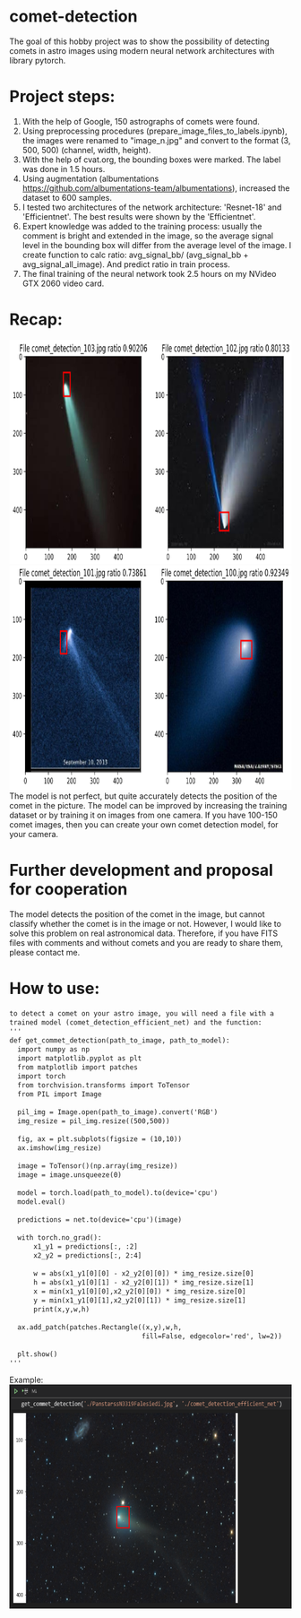 # comet-detection
The goal of this hobby project was to show the possibility of detecting comets in astro images using modern neural network architectures with library pytorch.

# Project steps:
1. With the help of Google, 150 astrographs of comets were found.
2. Using preprocessing procedures (prepare_image_files_to_labels.ipynb), the images were renamed to "image_n.jpg" and convert to the format (3, 500, 500) (channel, width, height).
3. With the help of cvat.org, the bounding boxes were marked. The label was done in 1.5 hours.
4. Using augmentation (albumentations https://github.com/albumentations-team/albumentations), increased the dataset to 600 samples.
4. I tested two architectures of the network architecture: 'Resnet-18' and 'Efficientnet'. The best results were shown by the 'Efficientnet'.
5. Expert knowledge was added to the training process: usually the comment is bright and extended in the image, 
so the average signal level in the bounding box will differ from the average level of the image. 
I create function to calc ratio: avg_signal_bb/ (avg_signal_bb + avg_signal_all_image). And predict ratio in train process.
6. The final training of the neural network took 2.5 hours on my NVideo GTX 2060 video card.

# Recap:
<img src="./image_results/results_1.png" height="400">
<img src="./image_results/results_2.png" height="400">
  The model is not perfect, but quite accurately detects the position of the comet in the picture. The model can be improved by increasing the training dataset or by training it on images from one camera. If you have 100-150 comet images, then you can create your own comet detection model, for your camera.

# Further development and proposal for cooperation
The model detects the position of the comet in the image, but cannot classify whether the comet is in the image or not. However, I would like to solve this problem on real astronomical data. Therefore, if you have FITS files with comments and without comets and you are ready to share them, please contact me.

# How to use:
    to detect a comet on your astro image, you will need a file with a trained model (comet_detection_efficient_net) and the function:
    '''
    def get_commet_detection(path_to_image, path_to_model):
      import numpy as np
      import matplotlib.pyplot as plt
      from matplotlib import patches
      import torch
      from torchvision.transforms import ToTensor
      from PIL import Image

      pil_img = Image.open(path_to_image).convert('RGB')
      img_resize = pil_img.resize((500,500))
      
      fig, ax = plt.subplots(figsize = (10,10))
      ax.imshow(img_resize)

      image = ToTensor()(np.array(img_resize))
      image = image.unsqueeze(0)

      model = torch.load(path_to_model).to(device='cpu')
      model.eval()

      predictions = net.to(device='cpu')(image)

      with torch.no_grad():
          x1_y1 = predictions[:, :2]
          x2_y2 = predictions[:, 2:4]

          w = abs(x1_y1[0][0] - x2_y2[0][0]) * img_resize.size[0]
          h = abs(x1_y1[0][1] - x2_y2[0][1]) * img_resize.size[1]
          x = min(x1_y1[0][0],x2_y2[0][0]) * img_resize.size[0]
          y = min(x1_y1[0][1],x2_y2[0][1]) * img_resize.size[1]
          print(x,y,w,h)

      ax.add_patch(patches.Rectangle((x,y),w,h,
                                     fill=False, edgecolor='red', lw=2))

      plt.show()  
    '''

Example:
<img src="./image_results/results_3.png" height="400">
